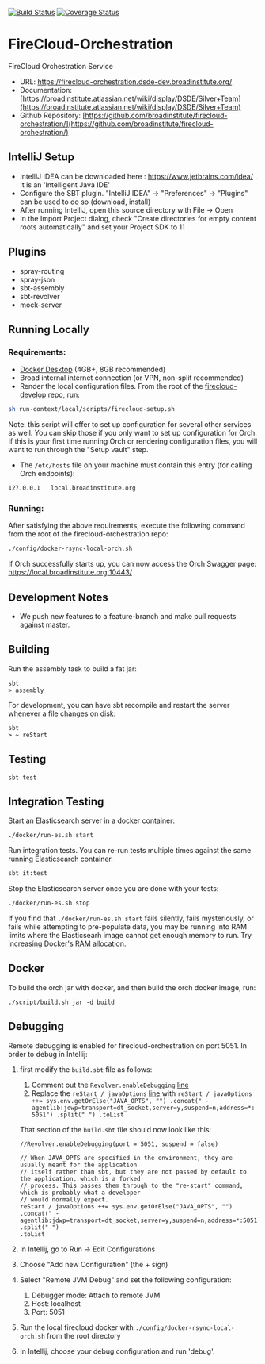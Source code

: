 [![Build Status](https://travis-ci.org/broadinstitute/firecloud-orchestration.svg?branch=develop)](https://travis-ci.org/broadinstitute/firecloud-orchestration?branch=develop)
[![Coverage Status](https://coveralls.io/repos/broadinstitute/firecloud-orchestration/badge.svg?branch=develop&service=github)](https://coveralls.io/github/broadinstitute/firecloud-orchestration?branch=develop)

# FireCloud-Orchestration
FireCloud Orchestration Service

* URL: https://firecloud-orchestration.dsde-dev.broadinstitute.org/
* Documentation: [https://broadinstitute.atlassian.net/wiki/display/DSDE/Silver+Team](https://broadinstitute.atlassian.net/wiki/display/DSDE/Silver+Team)
* Github Repository: [https://github.com/broadinstitute/firecloud-orchestration/](https://github.com/broadinstitute/firecloud-orchestration/)

## IntelliJ Setup
* IntelliJ IDEA can be downloaded here : https://www.jetbrains.com/idea/ . It is an 'Intelligent Java IDE'
* Configure the SBT plugin.  "IntelliJ IDEA" -> "Preferences" -> "Plugins" can be used to do so (download, install)
* After running IntelliJ, open this source directory with File -> Open
* In the Import Project dialog, check "Create directories for empty content roots automatically" and set your Project SDK to 11

## Plugins
* spray-routing
* spray-json
* sbt-assembly
* sbt-revolver
* mock-server

## Running Locally

### Requirements:

* [Docker Desktop](https://www.docker.com/products/docker-desktop) (4GB+, 8GB recommended)
* Broad internal internet connection (or VPN, non-split recommended)
* Render the local configuration files. From the root of the [firecloud-develop](https://github.com/broadinstitute/firecloud-develop) repo, run:
```sh
sh run-context/local/scripts/firecloud-setup.sh
```
Note: this script will offer to set up configuration for several other services as well. You can skip those if you only want to set up configuration for Orch. If this is your first time running Orch or rendering configuration files, you will want to run through the "Setup vault" step.

*  The `/etc/hosts` file on your machine must contain this entry (for calling Orch endpoints):
```sh
127.0.0.1	local.broadinstitute.org
```

### Running:

After satisfying the above requirements, execute the following command from the root of the firecloud-orchestration repo:

```sh
./config/docker-rsync-local-orch.sh
```

If Orch successfully starts up, you can now access the Orch Swagger page: https://local.broadinstitute.org:10443/

## Development Notes
* We push new features to a feature-branch and make pull requests against master.

## Building

Run the assembly task to build a fat jar:
```
sbt
> assembly
```

For development, you can have sbt recompile and restart the server whenever a file changes on disk:
```
sbt
> ~ reStart
```

## Testing

```
sbt test
```

## Integration Testing

Start an Elasticsearch server in a docker container:
```sh
./docker/run-es.sh start
```

Run integration tests. You can re-run tests multiple times against the same running Elasticsearch container.
```sh
sbt it:test
```

Stop the Elasticsearch server once you are done with your tests:
```sh
./docker/run-es.sh stop
```
If you find that `./docker/run-es.sh start` fails silently, fails mysteriously, or fails while attempting
to pre-populate data, you may be running into RAM limits where the Elasticsearh image cannot get enough memory
to run. Try increasing [Docker's RAM allocation](https://docs.docker.com/docker-for-mac/#resources).

## Docker

To build the orch jar with docker, and then build the orch docker image, run:
```
./script/build.sh jar -d build 
```

## Debugging

Remote debugging is enabled for firecloud-orchestration on port 5051.
In order to debug in Intellij:
1. first modify the `build.sbt` file as follows:
   1. Comment out the `Revolver.enableDebugging` [line](https://github.com/broadinstitute/firecloud-orchestration/blob/f0873d444114013ec9612d28c2ccb17bc85f05d2/build.sbt#L11)
   2. Replace the `reStart / javaOptions` [line](https://github.com/broadinstitute/firecloud-orchestration/blob/f0873d444114013ec9612d28c2ccb17bc85f05d2/build.sbt#L17) with `reStart / javaOptions ++= sys.env.getOrElse("JAVA_OPTS", "")
      .concat(" -agentlib:jdwp=transport=dt_socket,server=y,suspend=n,address=*:5051")
      .split(" ")
      .toList`

    That section of the `build.sbt` file should now look like this:
    ```aidl
    //Revolver.enableDebugging(port = 5051, suspend = false)
    
    // When JAVA_OPTS are specified in the environment, they are usually meant for the application
    // itself rather than sbt, but they are not passed by default to the application, which is a forked
    // process. This passes them through to the "re-start" command, which is probably what a developer
    // would normally expect.
    reStart / javaOptions ++= sys.env.getOrElse("JAVA_OPTS", "")
    .concat(" -agentlib:jdwp=transport=dt_socket,server=y,suspend=n,address=*:5051")
    .split(" ")
    .toList
    ```
2. In Intellij, go to Run -> Edit Configurations
3. Choose "Add new Configuration" (the + sign)
4. Select "Remote JVM Debug" and set the following configuration:
   1. Debugger mode: Attach to remote JVM
   2. Host: localhost
   3. Port: 5051
5. Run the local firecloud docker with `./config/docker-rsync-local-orch.sh` from the root directory
6. In Intellij, choose your debug configuration and run 'debug'.

